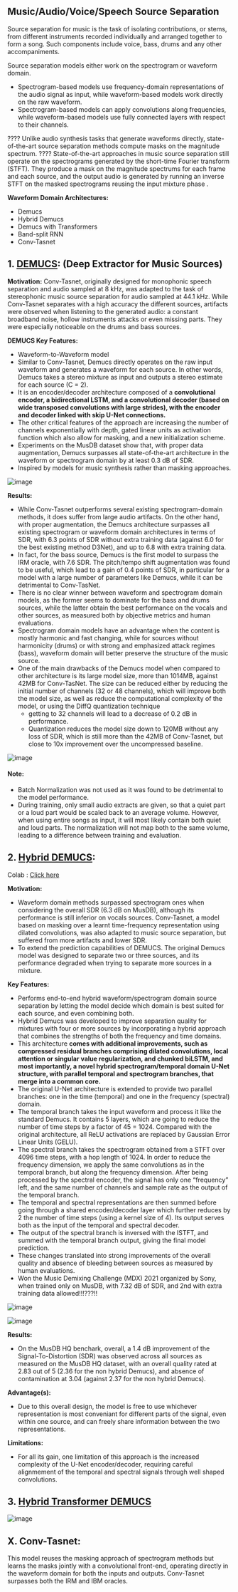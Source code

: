 

## Music/Audio/Voice/Speech Source Separation

Source separation for music is the task of isolating contributions, or stems, from different instruments recorded individually and arranged together to form a song. Such components include voice, bass, drums and any other accompaniments.

Source separation models either work on the spectrogram or waveform domain.
- Spectrogram-based models use frequency-domain representations of the audio signal as input, while waveform-based models work directly on the raw waveform.
- Spectrogram-based models can apply convolutions along frequencies, while waveform-based models use fully connected layers with respect to their channels.

???? Unlike audio synthesis tasks that generate waveforms directly, state-of-the-art source separation methods compute masks on the magnitude spectrum. ???? State-of-the-art approaches in music source separation still operate on the spectrograms generated by the short-time Fourier transform (STFT). They produce a mask on the magnitude spectrums for each frame and each source, and the output audio is generated by running an inverse STFT on the masked spectrograms reusing the input mixture phase .


**Waveform Domain Architectures:**
- Demucs
- Hybrid Demucs
- Demucs with Transformers
- Band-split RNN
- Conv-Tasnet

## 1. [DEMUCS](https://arxiv.org/abs/1911.13254): (Deep Extractor for Music Sources)

**Motivation:** Conv-Tasnet, originally designed for monophonic speech separation and audio sampled at 8 kHz, was adapted to the task of stereophonic music source separation for audio sampled at 44.1 kHz. While Conv-Tasnet separates with a high accuracy the different sources, artifacts were observed when listening to the generated audio: a constant broadband noise, hollow instruments attacks or even missing parts. They were especially noticeable on the drums and bass sources.

**DEMUCS Key Features:**
- Waveform-to-Waveform model
- Similar to Conv-Tasnet, Demucs directly operates on the raw input waveform and generates a waveform for each source. In other words, Demucs takes a stereo mixture as input and outputs a stereo estimate for each source (C = 2).
- It is an encoder/decoder architecture composed of a **convolutional encoder, a bidirectional LSTM, and a convolutional decoder (based on wide transposed convolutions with large strides), with the encoder and decoder linked with skip U-Net connections.** 
- The other critical features of the approach are increasing the number of channels exponentially with depth, gated linear units as activation function which also allow for masking, and a new initialization scheme.
- Experiments on the MusDB dataset show that, with proper data augmentation, Demucs surpasses all state-of-the-art architecture in the waveform or spectrogram domain by at least 0.3 dB of SDR. 
- Inspired by models for music synthesis rather than masking approaches.

![image](https://user-images.githubusercontent.com/129742046/230777568-c2ba40fa-d839-4300-9ba3-f3bc29eea57d.png)

**Results:**
- While Conv-Tasnet outperforms several existing spectrogram-domain methods, it does suffer from large audio artifacts. On the other hand, with proper augmentation, the Demucs architecture surpasses all existing spectrogram or waveform domain architectures in terms of SDR, with 6.3 points of SDR without extra training data (against 6.0 for the best existing method D3Net), and up to 6.8 with extra training data.
- In fact, for the bass source, Demucs is the first model to surpass the IRM oracle, with 7.6 SDR. The pitch/tempo shift augmentation was found to be useful, which lead to a gain of 0.4 points of SDR, in particular for a model with a large number of parameters like Demucs, while it can be detrimental to Conv-TasNet.
- There is no clear winner between waveform and spectrogram domain models, as the former seems to dominate for the bass and drums sources, while the latter obtain the best performance on the vocals and other sources, as measured both by objective metrics and human evaluations.
- Spectrogram domain models have an advantage when the content is mostly harmonic and fast changing, while for sources without harmonicity (drums) or with strong and emphasized attack regimes (bass), waveform domain will better preserve the structure of the music source.
- One of the main drawbacks of the Demucs model when compared to other architecture is its large model size, more than 1014MB, against 42MB for Conv-TasNet. The size can be reduced either by reducing the initial number of channels (32 or 48 channels), which will improve both the model size, as well as reduce the computational complexity of the model, or using the DiffQ quantization technique
  - getting to 32 channels will lead to a decrease of 0.2 dB in performance.
  - Quantization reduces the model size down to 120MB without any loss of SDR, which is still more than the 42MB of Conv-Tasnet, but close to 10x improvement over the uncompressed baseline.

![image](https://user-images.githubusercontent.com/129742046/230889177-6a99c439-a213-401f-bd14-f951c9959d07.png)


#### Note:
- Batch Normalization was not used as  it was found to be detrimental to the model performance.
- During training, only small audio extracts are given, so that a quiet part or a loud part would be scaled back to an average volume. However, when using entire songs as input, it will most likely contain both quiet and loud parts. The normalization will not map both to the same volume, leading to a difference between training and evaluation.

## 2. [Hybrid DEMUCS](https://arxiv.org/pdf/2111.03600v3.pdf):

Colab : [Click here](https://colab.research.google.com/drive/1dC9nVxk3V_VPjUADsnFu8EiT-xnU1tGH?usp=sharing)

**Motivation:**
- Waveform domain methods surpassed spectrogram ones when considering the overall SDR (6.3 dB on MusDB), although its performance is still inferior on vocals sources. Conv-Tasnet, a model based on masking over a learnt time-frequency representation using dilated convolutions, was also adapted to music source separation, but suffered from more artifacts and lower SDR.
- To extend the prediction capabilities of DEMUCS. The original Demucs model was designed to separate two or three sources, and its performance degraded when trying to separate more sources in a mixture.


**Key Features:**

- Performs end-to-end hybrid waveform/spectrogram domain source separation by letting the model decide which domain is best suited for each source, and even combining both.
- Hybrid Demucs was developed to improve separation quality for mixtures with four or more sources by incorporating a hybrid approach that combines the strengths of both the frequency and time domains. 
- This architecture **comes with additional improvements, such as compressed residual branches comprising dilated convolutions, local attention or singular value regularization, and chunked biLSTM, and most importantly, a novel hybrid spectrogram/temporal domain U-Net structure, with parallel temporal and spectrogram branches, that merge into a common core.**
- The original U-Net architecture is extended to provide two parallel branches: one in the time (temporal) and one in the frequency (spectral) domain.
- The temporal branch takes the input waveform and process it like the standard Demucs. It contains 5 layers, which are going to reduce the number of time steps by a factor of 45 = 1024. Compared with the original architecture, all ReLU activations are replaced by Gaussian Error Linear Units (GELU).
- The spectral branch takes the spectrogram obtained from a STFT over 4096 time steps, with a hop length of 1024. In order to reduce the frequency dimension, we
apply the same convolutions as in the temporal branch, but along the frequency dimension. After being processed by the spectral encoder, the signal has only one “frequency” left, and the same number of channels and sample rate as the output of the temporal branch.
- The temporal and spectral representations are then summed before going through a shared encoder/decoder layer which further reduces by 2 the number of time steps (using a kernel size of 4). Its output serves both as the input of the temporal and spectral decoder.
- The output of the spectral branch is inversed with the ISTFT, and summed with the temporal branch output, giving the final model prediction. 
- These changes translated into strong improvements of the overall quality and absence of bleeding between sources as measured by human evaluations.
- Won the Music Demixing Challenge (MDX) 2021 organized by Sony, when trained only on MusDB, with 7.32 dB of SDR, and 2nd with extra training data allowed!!!???!!
 

![image](https://user-images.githubusercontent.com/129742046/230909664-28aaf4e6-70c9-4bee-9691-727830d71827.png)


![image](https://user-images.githubusercontent.com/129742046/230921899-e1919cf8-977d-4845-81b4-509545b85362.png)


**Results:**
- On the MusDB HQ benchark, overall, a 1.4 dB improvement of the Signal-To-Distortion (SDR) was observed across all sources as measured on the MusDB HQ dataset, with an overall quality rated at 2.83 out of 5 (2.36 for the non hybrid Demucs), and absence of contamination at 3.04 (against 2.37 for the non hybrid Demucs).

**Advantage(s):**
- Due to this overall design, the model is free to use whichever representation is most conveniant for different parts of the signal, even within one source, and can freely share information between the two representations.

**Limitations:**
- For all its gain, one limitation of this approach is the increased complexity of the U-Net encoder/decoder, requiring careful alignmement of the temporal and spectral signals through well shaped convolutions.

## 3. [Hybrid Transformer DEMUCS](https://arxiv.org/pdf/2211.08553.pdf)


![image](https://user-images.githubusercontent.com/129742046/231476512-f3403acd-ecfb-4d9b-9821-1e8583c3412c.png)


## X. Conv-Tasnet:

This model reuses the masking approach of spectrogram methods but learns the masks jointly with a convolutional front-end, operating directly in the waveform domain for both the inputs and outputs. Conv-Tasnet surpasses both the IRM and IBM oracles.
